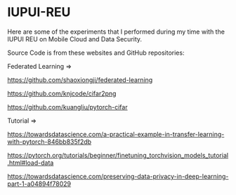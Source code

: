 # IUPUI-REU

Here are some of the experiments that I performed during my time with the IUPUI REU on Mobile Cloud and Data Security.

Source Code is from these websites and GitHub repositories:


Federated Learning =>

https://github.com/shaoxiongji/federated-learning

https://github.com/knjcode/cifar2png

https://github.com/kuangliu/pytorch-cifar

Tutorial =>

https://towardsdatascience.com/a-practical-example-in-transfer-learning-with-pytorch-846bb835f2db

https://pytorch.org/tutorials/beginner/finetuning_torchvision_models_tutorial.html#load-data

https://towardsdatascience.com/preserving-data-privacy-in-deep-learning-part-1-a04894f78029

